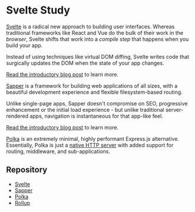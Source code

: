 # Svelte Study

[Svelte](https://svelte.dev) is a radical new approach to building user interfaces. Whereas traditional frameworks like React and Vue do the bulk of their work in the *browser*, Svelte shifts that work into a *compile step* that happens when you build your app.

Instead of using techniques like virtual DOM diffing, Svelte writes code that surgically updates the DOM when the state of your app changes.

[Read the introductory blog post](https://svelte.dev/blog/svelte-3-rethinking-reactivity) to learn more.

[Sapper](https://sapper.svelte.dev) is a framework for building web applications of all sizes, with a beautiful development experience and flexible filesystem-based routing.

Unlike single-page apps, Sapper doesn't compromise on SEO, progressive enhancement or the initial load experience - but unlike traditional server-rendered apps, navigation is instantaneous for that app-like feel.

[Read the introductory blog post](https://svelte.dev/blog/sapper-towards-the-ideal-web-app-framework) to learn more.

[Polka](https://github.com/lukeed/polka) is an extremely minimal, highly performant Express.js alternative. Essentially, Polka is just a [native HTTP server](https://nodejs.org/dist/latest-v9.x/docs/api/http.html#http_class_http_server) with added support for routing, middleware, and sub-applications.

## Repository

* [Svelte](./svelte)
* [Sapper](./sapper)
* [Polka](./polka)
* [Rollup](./rollup)